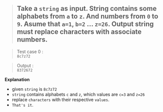 > ## Take a `string` as input. String contains some alphabets from `a` to `z`. And numbers from `0` to `9`. Asume that `a=1`, `b=2` ... `z=26`. Output string must replace characters with associate numbers. 


> Test case 0 :</br>
  `8c7z72`</br>

> Output :</br>
`8372672`</br>


**Explanation**

- given `string` is `8c7z72`
- `string` contains alphabets `c` and `z`, which values are `c=3` and `z=26`
- replace `characters` with their respective `values`.
- `That's it`.
